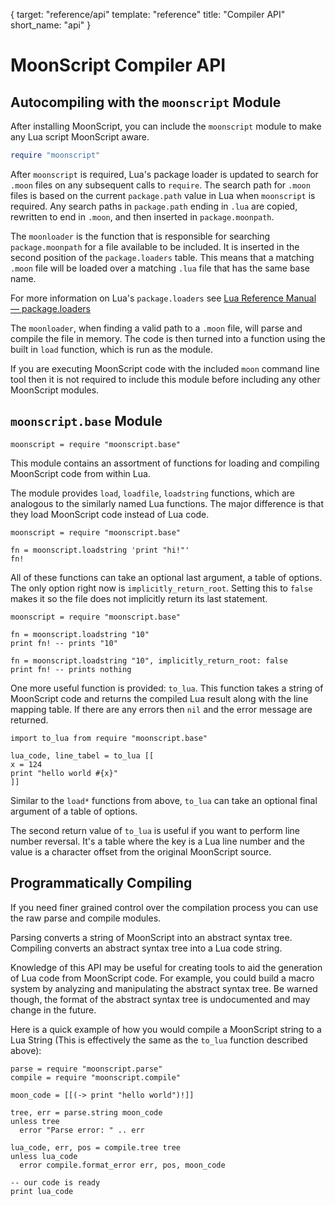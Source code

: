 {
  target: "reference/api"
  template: "reference"
  title: "Compiler API"
  short_name: "api"
}

# MoonScript Compiler API

## Autocompiling with the `moonscript` Module

After installing MoonScript, you can include the `moonscript` module to make
any Lua script MoonScript aware.

```lua
require "moonscript"
```

After `moonscript` is required, Lua's package loader is updated to search for
`.moon` files on any subsequent calls to `require`. The search path for `.moon`
files is based on the current `package.path` value in Lua when `moonscript` is
required. Any search paths in `package.path` ending in `.lua` are copied,
rewritten to end in `.moon`, and then inserted in `package.moonpath`.

The `moonloader` is the function that is responsible for searching
`package.moonpath` for a file available to be included. It is inserted in the
second position of the `package.loaders` table. This means that a matching `.moon` file
will be loaded over a matching `.lua` file that has the same base name.

For more information on Lua's `package.loaders` see [Lua Reference Manual
&mdash;
package.loaders](http://www.lua.org/manual/5.1/manual.html#pdf-package.loaders)

The `moonloader`, when finding a valid path to a `.moon` file, will parse and
compile the file in memory. The code is then turned into a function using the
built in `load` function, which is run as the module.

If you are executing MoonScript code with the included `moon` command line tool
then it is not required to include this module before including any other
MoonScript modules.

## `moonscript.base` Module

```moononly
moonscript = require "moonscript.base"
```

This module contains an assortment of functions for loading and compiling
MoonScript code from within Lua.

The module provides `load`, `loadfile`, `loadstring` functions, which are
analogous to the similarly named Lua functions. The major difference is that
they load MoonScript code instead of Lua code.


```moononly
moonscript = require "moonscript.base"

fn = moonscript.loadstring 'print "hi!"'
fn!
```

All of these functions can take an optional last argument, a table of options.
The only option right now is `implicitly_return_root`. Setting this to `false`
makes it so the file does not implicitly return its last statement.


```moononly
moonscript = require "moonscript.base"

fn = moonscript.loadstring "10"
print fn! -- prints "10"

fn = moonscript.loadstring "10", implicitly_return_root: false
print fn! -- prints nothing
```

One more useful function is provided: `to_lua`. This function takes a string of
MoonScript code and returns the compiled Lua result along with the line mapping
table. If there are any errors then `nil` and the error message are returned.


```moononly
import to_lua from require "moonscript.base"

lua_code, line_tabel = to_lua [[
x = 124
print "hello world #{x}"
]]
```

Similar to the `load*` functions from above, `to_lua` can take an optional
final argument of a table of options.

The second return value of `to_lua` is useful if you want to perform line
number reversal. It's a table where the key is a Lua line number and the value
is a character offset from the original MoonScript source.

## Programmatically Compiling

If you need finer grained control over the compilation process you can use the
raw parse and compile modules.

Parsing converts a string of MoonScript into an abstract syntax tree. Compiling
converts an abstract syntax tree into a Lua code string.

Knowledge of this API may be useful for creating tools to aid the generation of
Lua code from MoonScript code. For example, you could build a macro system by
analyzing and manipulating the abstract syntax tree. Be warned though, the
format of the abstract syntax tree is undocumented and may change in the
future.

Here is a quick example of how you would compile a MoonScript string to a Lua
String (This is effectively the same as the `to_lua` function described above):

```moononly
parse = require "moonscript.parse"
compile = require "moonscript.compile"

moon_code = [[(-> print "hello world")!]]

tree, err = parse.string moon_code
unless tree
  error "Parse error: " .. err

lua_code, err, pos = compile.tree tree
unless lua_code
  error compile.format_error err, pos, moon_code

-- our code is ready
print lua_code
```
